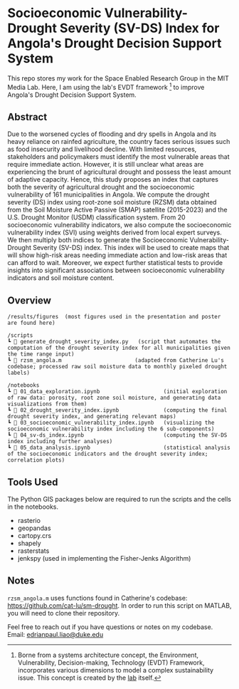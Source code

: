 # Socioeconomic Vulnerability-Drought Severity (SV-DS) Index for Angola's Drought Decision Support System
This repo stores my work for the Space Enabled Research Group in the MIT Media Lab. Here, I am using the lab's EVDT framework [^1] to improve Angola's Drought Decision Support System.
[^1]: Borne from a systems architecture concept, the Environment, Vulnerability, Decision-making, Technology (EVDT) Framework, incorporates various dimensions to model a complex sustainability issue. This concept is created by the [lab](https://www.media.mit.edu/projects/integrated-complex-systems-modeling/overview/) itself.

## Abstract
Due to the worsened cycles of flooding and dry spells in Angola and its heavy reliance on rainfed agriculture, the country faces serious issues such as food insecurity and livelihood decline. With limited resources, stakeholders and policymakers must identify the most vulnerable areas that require immediate action. However, it is still unclear what areas are experiencing the brunt of agricultural drought and possess the least amount of adaptive capacity. Hence, this study proposes an index that captures both the severity of agricultural drought and the socioeconomic vulnerability of 161 municipalities in Angola. We compute the drought severity (DS) index using root-zone soil moisture (RZSM) data obtained from the Soil Moisture Active Passive (SMAP) satellite (2015-2023) and the U.S. Drought Monitor (USDM) classification system. From 20 socioeconomic vulnerability indicators, we also compute the socioeconomic vulnerability index (SVI) using weights derived from local expert surveys. We then multiply both indices to generate the Socioeconomic Vulnerability-Drought Severity (SV-DS) index. This index will be used to create maps that will show high-risk areas needing immediate action and low-risk areas that can afford to wait. Moreover, we expect further statistical tests to provide insights into significant associations between socioeconomic vulnerability indicators and soil moisture content.

## Overview
```
/results/figures  (most figures used in the presentation and poster are found here)

/scripts
┗ 📜 generate_drought_severity_index.py   (script that automates the computation of the drought severity index for all municipalities given the time range input)
┗ 📜 rzsm_angola.m                       (adapted from Catherine Lu's codebase; processed raw soil moisture data to monthly pixeled drought labels)

/notebooks
┗ 📜 01_data_exploration.ipynb                    (initial exploration of raw data: porosity, root zone soil moisture, and generating data visualizations from them)
┗ 📜 02_drought_severity_index.ipynb              (computing the final drought severity index, and generating relevant maps)
┗ 📜 03_socioeconomic_vulnerability_index.ipynb   (visualizing the socioeconomic vulnerability index including the 6 sub-components)
┗ 📜 04_sv-ds_index.ipynb                         (computing the SV-DS index including further analyses)
┗ 📜 05_data_analysis.ipynb                       (statistical analysis of the socioeconomic indicators and the drought severity index; correlation plots)
```

## Tools Used
The Python GIS packages below are required to run the scripts and the cells in the notebooks.
- rasterio
- geopandas
- cartopy.crs
- shapely
- rasterstats
- jenkspy (used in implementing the Fisher-Jenks Algorithm)

## Notes
`rzsm_angola.m` uses functions found in Catherine's codebase: https://github.com/cat-lu/sm-drought. In order to run this script on MATLAB, you will need to clone their repository.

Feel free to reach out if you have questions or notes on my codebase. Email: edrianpaul.liao@duke.edu
